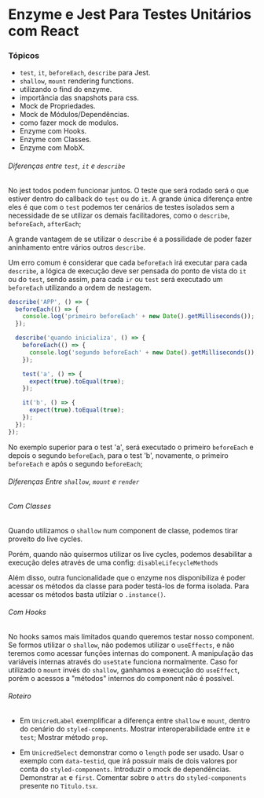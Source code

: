 # Enzyme e Jest Para Testes Unitários com React

### Tópicos

- `test`, `it`, `beforeEach`, `describe` para Jest.
- `shallow`, `mount` rendering functions.
- utilizando o find do enzyme.
- importância das snapshots para css.
- Mock de Propriedades.
- Mock de Módulos/Dependências.
- como fazer mock de modulos.
- Enzyme com Hooks.
- Enzyme com Classes.
- Enzyme com MobX.

###### Diferenças entre `test`, `it` e `describe`

No jest todos podem funcionar juntos. O teste que será rodado será o que estiver dentro do callback do `test` ou do `it`. A grande única diferença entre eles é que com o `test` podemos ter cenários de testes isolados sem a necessidade de se utilizar os demais facilitadores, como o `describe`, `beforeEach`, `afterEach`;

A grande vantagem de se utilizar o `describe` é a possilidade de poder fazer aninhamento entre vários outros `describe`.

Um erro comum é considerar que cada `beforeEach` irá executar para cada `describe`, a lógica de execução deve ser pensada do ponto de vista do `it` ou do `test`, sendo assim, para cada `ir` ou `test` será executado um `beforeEach` utilizando a ordem de nestagem. 

```typescript jsx
describe('APP', () => {
  beforeEach(() => {
    console.log('primeiro beforeEach' + new Date().getMilliseconds());
  });

  describe('quando inicializa', () => {
    beforeEach(() => {
      console.log('segundo beforeEach' + new Date().getMilliseconds());
    });

    test('a', () => {
      expect(true).toEqual(true);
    });

    it('b', () => {
      expect(true).toEqual(true);
    });
  });
});
```

No exemplo superior para o test 'a', será executado o primeiro `beforeEach` e depois o segundo `beforeEach`, para o test 'b', novamente, o primeiro `beforeEach` e após o segundo `beforeEach`;

###### Diferenças Entre `shallow`, `mount` e `render`

###### Com Classes

Quando utilizamos o `shallow` num component de classe, podemos tirar proveito do live cycles. 

Porém, quando não quisermos utilizar os live cycles, podemos desabilitar a execução deles através de uma config: `disableLifecycleMethods`

Além disso, outra funcionalidade que o enzyme nos disponibiliza é poder acessar os métodos da classe para poder testá-los de forma isolada. Para acessar os métodos basta utilziar o `.instance()`.

###### Com Hooks

No hooks samos mais limitados quando queremos testar nosso component. Se formos utilizar o `shallow`, não podemos utilizar o `useEffects`, e não teremos como acessar funções internas do component. A manipulação das variáveis internas através do `useState` funciona normalmente. Caso for utilizado o `mount` invés do `shallow`, ganhamos a execução do `useEffect`, porém o acessos a "métodos" internos do component não é possível.

###### Roteiro

- Em `UnicredLabel` exemplificar a diferença entre `shallow` e `mount`, dentro do cenário do `styled-components`. Mostrar interoperabilidade entre `it` e `test`; Mostrar método `prop`. 

- Em `UnicredSelect` demonstrar como o `length` pode ser usado. Usar o exemplo com `data-testid`, que irá possuir mais de dois valores por conta do `styled-components`. Introduzir o mock de dependências. Demonstrar `at` e `first`. Comentar sobre o `attrs` do `styled-components` presente no `Titulo.tsx`.
